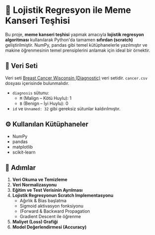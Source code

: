 # 🧠 Lojistik Regresyon ile Meme Kanseri Teşhisi

Bu proje, **meme kanseri teşhisi** yapmak amacıyla **lojistik regresyon algoritması** kullanılarak Python'da tamamen **sıfırdan (scratch)** geliştirilmiştir. NumPy, pandas gibi temel kütüphanelerle yazılmıştır ve makine öğrenmesinin temel prensiplerini anlamak için ideal bir örnektir.

## 📁 Veri Seti

Veri seti [Breast Cancer Wisconsin (Diagnostic)](https://archive.ics.uci.edu/ml/datasets/Breast+Cancer+Wisconsin+(Diagnostic)) veri setidir. `cancer.csv` dosyası içerisinde bulunmalıdır.

- `diagnosis` sütunu:
  - `M` (Malign – Kötü Huylu): 1
  - `B` (Benign – İyi Huylu): 0
- `id` ve `Unnamed: 32` gibi gereksiz sütunlar kaldırılmıştır.

## ⚙️ Kullanılan Kütüphaneler

- NumPy
- pandas
- matplotlib
- scikit-learn

## 🚀 Adımlar

1. **Veri Okuma ve Temizleme**
2. **Veri Normalizasyonu**
3. **Eğitim ve Test Verisinin Ayrılması**
4. **Lojistik Regresyonun Scratch Implementasyonu**
   - Ağırlık & Bias başlatma
   - Sigmoid aktivasyon fonksiyonu
   - (Forward & Backward Propagation
   - Gradient Descent ile öğrenme
5. **Maliyet (Loss) Grafiği**
6. **Model Değerlendirmesi (Accuracy)**



